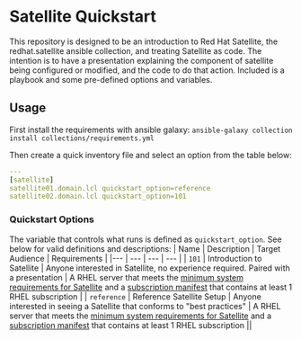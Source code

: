 # Satellite Quickstart

This repository is designed to be an introduction to Red Hat Satellite, the redhat.satellite ansible collection, and treating Satellite as code. The intention is to have a presentation explaining the component of satellite being configured or modified, and the code to do that action. Included is a playbook and some pre-defined options and variables.

## Usage

First install the requirements with ansible galaxy: `ansible-galaxy collection install collections/requirements.yml`

Then create a quick inventory file and select an option from the table below:
```yaml
---
[satellite]
satellite01.domain.lcl quickstart_option=reference
satellite02.domain.lcl quickstart_option=101
```

### Quickstart Options ###
The variable that controls what runs is defined as `quickstart_option`. See below for valid definitions and descriptions:
| Name | Description | Target Audience | Requirements |
|--- | --- | --- | --- |
| `101` | Introduction to Satellite | Anyone interested in Satellite, no experience required. Paired with a presentation | A RHEL server that meets the [minimum system requirements for Satellite](https://access.redhat.com/documentation/en-us/red_hat_satellite/6.8/html/installing_satellite_server_from_a_connected_network/preparing-environment-for-satellite-installation#system-requirements_satellite) and a [subscription manifest](https://access.redhat.com/solutions/3410771) that contains at least 1 RHEL subscription |
| `reference` | Reference Satellite Setup | Anyone interested in seeing a Satellite that conforms to "best practices" | A RHEL server that meets the [minimum system requirements for Satellite](https://access.redhat.com/documentation/en-us/red_hat_satellite/6.8/html/installing_satellite_server_from_a_connected_network/preparing-environment-for-satellite-installation#system-requirements_satellite) and a [subscription manifest](https://access.redhat.com/solutions/3410771) that contains at least 1 RHEL subscription ||
